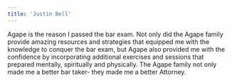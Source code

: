 ```yaml
---
title: 'Justin Bell'
---
```


Agape is the reason I passed the bar exam. Not only did the Agape family provide amazing resources and strategies that equipped me with the knowledge to conquer the bar exam, but Agape also provided me with the confidence by incorporating additional exercises and sessions that prepared mentally, spiritually and physically. The Agape family not only made me a better bar taker- they made me a better Attorney.

